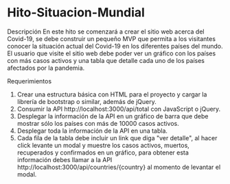 # Hito-Situacion-Mundial

Descripción
En este hito se comenzará a crear el sitio web acerca del Covid-19, se debe construir un
pequeño MVP que permita a los visitantes conocer la situación actual del Covid-19 en los
diferentes países del mundo. El usuario que visite el sitio web debe poder ver un gráfico con
los países con más casos activos y una tabla que detalle cada uno de los países afectados
por la pandemia. 

Requerimientos
1. Crear una estructura básica con HTML para el proyecto y cargar la librería de
bootstrap o similar, además de jQuery.
2. Consumir la API http://localhost:3000/api/total con JavaScript o jQuery.
3. Desplegar la información de la API en un gráfico de barra que debe mostrar sólo los
países con más de 10000 casos activos.
4. Desplegar toda la información de la API en una tabla. 
5. Cada fila de la tabla debe incluir un link que diga "ver detalle", al hacer click levante
un modal y muestre los casos activos, muertos, recuperados y confirmados en un
gráfico, para obtener esta información debes llamar a la API
http://localhost:3000/api/countries/{country} al momento de levantar el modal.

